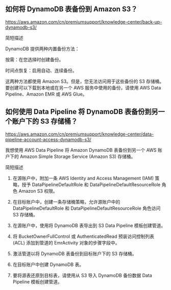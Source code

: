 ## 如何将 DynamoDB 表备份到 Amazon S3？

https://aws.amazon.com/cn/premiumsupport/knowledge-center/back-up-dynamodb-s3/

简短描述

DynamoDB 提供两种内置备份方法：

按需：在您选择时创建备份。

时间点恢复：启用自动、连续备份。

这两种方法都使用 Amazon S3。但是，您无法访问用于这些备份的 S3 存储桶。要创建可以下载到本地或在另一个 AWS 服务中使用的备份，请使用 AWS Data Pipeline、Amazon EMR 或 AWS Glue。


## 如何使用 Data Pipeline 将 DynamoDB 表备份到另一个账户下的 S3 存储桶？

https://aws.amazon.com/cn/premiumsupport/knowledge-center/data-pipeline-account-access-dynamodb-s3/


我想使用 AWS Data Pipeline 将 Amazon DynamoDB 表备份到另一个 AWS 账户下的 Amazon Simple Storage Service (Amazon S3) 存储桶。

简短描述

1.    在源账户中，附加一条 AWS Identity and Access Management (IAM) 策略，授予 DataPipelineDefaultRole 和 DataPipelineDefaultResourceRole 角色 Amazon S3 权限。

2.    在目标账户中，创建一条存储桶策略，允许源账户中的 DataPipelineDefaultRole 和 DataPipelineDefaultResourceRole 角色访问 S3 存储桶。

3.    在源账户中，使用将 DynamoDB 表导出到 S3 Data Pipeline 模板创建管道。

4.    将 BucketOwnerFullControl 或 AuthenticatedRead 预装访问控制列表 (ACL) 添加到管道的 EmrActivity 对象的步骤字段中。

5.    激活管道以将 DynamoDB 表备份到目标账户下的 S3 存储桶。

6.    在目标账户中创建 DynamoDB 表。

7.    要将源表还原到目标表，请使用从 S3 导入 DynamoDB 备份数据 Data Pipeline 模板创建管道。
